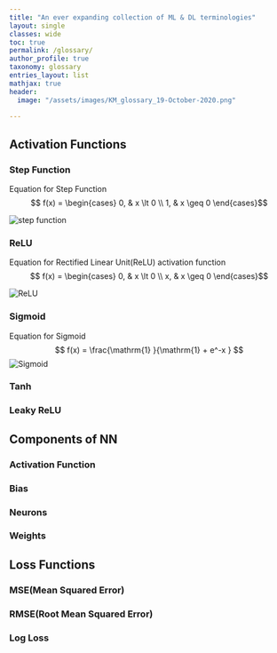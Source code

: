 ```yaml
---
title: "An ever expanding collection of ML & DL terminologies"
layout: single
classes: wide
toc: true
permalink: /glossary/
author_profile: true
taxonomy: glossary
entries_layout: list
mathjax: true
header:
  image: "/assets/images/KM_glossary_19-October-2020.png"
  
---
```


## Activation Functions

### Step Function

Equation for Step Function
$$  f(x) =
\begin{cases}
0,  & x \lt 0 \\
1, & x \geq 0 
\end{cases}$$

<img src="{{ site.url }}{{ site.baseurl }}/assets/images/step_function.png" alt="step function">


### ReLU

Equation for Rectified Linear Unit(ReLU) activation function
$$  f(x) =
\begin{cases}
0,  & x \lt 0 \\
x, & x \geq 0 
\end{cases}$$

<img src="{{ site.url }}{{ site.baseurl }}/assets/images/ReLU.png" alt="ReLU">


### Sigmoid

Equation for Sigmoid
$$ f(x) =  \frac{\mathrm{1} }{\mathrm{1} + e^-x }  $$ 
<img src="{{ site.url }}{{ site.baseurl }}/assets/images/sigmoid.png" alt="Sigmoid">

### Tanh

### Leaky ReLU


## Components of NN

### Activation Function

### Bias

### Neurons

### Weights


## Loss Functions

### MSE(Mean Squared Error)

### RMSE(Root Mean Squared Error)

### Log Loss